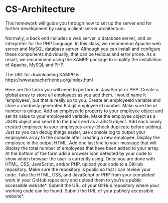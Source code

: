 # CS-Architecture

This homework will guide you through how to set up the server end for further development by using a client-server architecture.

Normally, a back end includes a web server, a database server, and an interpreter for the PHP language. In this class, we recommend Apache web server and MySQL database server. Although you can install and configure these components individually, that can be tedious and error prone. As a result, we recommend using the XAMPP package to simplify the installation of Apache, MySQL and PHP.

The URL for downloading XAMPP is: https://www.apachefriends.org/index.html


Here are the tasks you will need to perform in JavaScript or PHP:
Create a global array to store all employees as you add them.  I would name it 'employees', but that is really up to you.
Create an employeeId variable and store a randomly generated 8 digit employee id number. Make sure the id number is unique.
Add an employeeId property to your employee object and set its value to your employeeId variable.
Make the employee object as a JSON object and send it to the back end as a JSON object.
Add each newly created employee to your employees array (check duplicate before adding).  
Just so you can debug things easier, use console.log to output your employees array to the console after creating a new employee.
Display the employee in the output HTML.
Add one last line to your message that will display the total number of employees that have been added to your array.
At the bottom of the form add a browser icon detected by your code to show which browser the user is currently using.
Once you are done with HTML, CSS, JavaScript, and/or PHP, upload your code to a GitHub repository. Make sure the repository is public so that I can review your code.
Take the HTML, CSS, and JavaScript or PHP from your completed work in your GitHub repository and upload them to you’re a public accessible website*.
Submit the URL of your GitHub repository where your working code can be found.
Submit the URL of your publicly accessible website*.
